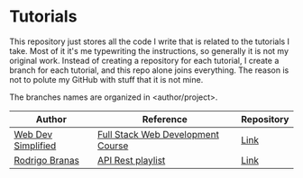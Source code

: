 # Tutorials
This repository just stores all the code I write that is related to the tutorials I take. Most of it it's me typewriting the instructions, so generally it is not my original work. Instead of creating a repository for each tutorial, I create a branch for each tutorial, and this repo alone joins everything. The reason is not to polute my GitHub with stuff that it is not mine.

The branches names are organized in <author/project>.

| Author  |  Reference  | Repository |
| ------------------- | ------------------- | ------------------- |
| [Web Dev Simplified](https://www.youtube.com/c/WebDevSimplified) | [Full Stack Web Development Course](https://www.youtube.com/playlist?list=PLZlA0Gpn_vH8jbFkBjOuFjhxANC63OmXM) |  [Link](https://github.com/gabrielnardes/tutorials/tree/webdevsimplified/library) |
| [Rodrigo Branas](https://www.youtube.com/user/rodrigobranas) | [API Rest playlist](https://www.youtube.com/playlist?list=PLQCmSnNFVYnQ28Gd7SmWiM-dChqaWiy8i) | [Link](https://github.com/gabrielnardes/tutorials/tree/branas/restapi) |
